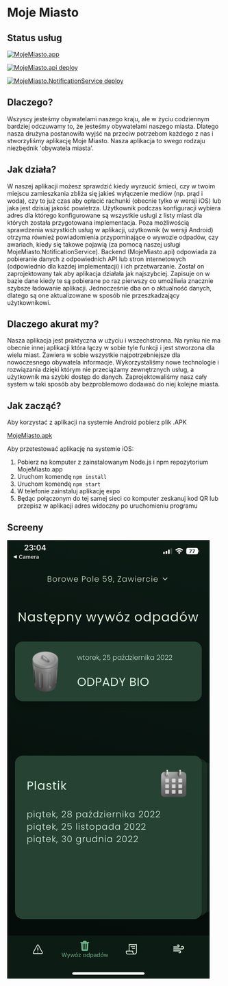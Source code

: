 # Moje Miasto
## Status usług
[![MojeMiasto.app](https://github.com/MojeMiasto/MojeMiasto.app/actions/workflows/node.js.yml/badge.svg)](https://github.com/MojeMiasto/MojeMiasto.app/actions/workflows/node.js.yml)

[![MojeMiasto.api deploy](https://github.com/MojeMiasto/MojeMiasto.api/actions/workflows/main_mojemiasto-api.yml/badge.svg)](https://github.com/MojeMiasto/MojeMiasto.api/actions/workflows/main_mojemiasto-api.yml)

[![MojeMiasto.NotificationService deploy](https://github.com/MojeMiasto/MojeMiasto.NotificationService/actions/workflows/main_moje-miasto-notification-service.yml/badge.svg)](https://github.com/MojeMiasto/MojeMiasto.NotificationService/actions/workflows/main_moje-miasto-notification-service.yml)

## Dlaczego?
Wszyscy jesteśmy obywatelami naszego kraju, ale w życiu codziennym bardziej odczuwamy to, że jesteśmy obywatelami naszego miasta. Dlatego nasza drużyna postanowiła wyjść na przeciw potrzebom każdego z nas i stworzyliśmy aplikację Moje Miasto. Nasza aplikacja to swego rodzaju niezbędnik 'obywatela miasta'.
## Jak działa?
W naszej aplikacji możesz sprawdzić kiedy wyrzucić śmieci, czy w twoim miejscu zamieszkania zbliża się jakieś wyłączenie mediów (np. prąd i woda), czy to już czas aby opłacić rachunki (obecnie tylko w wersji iOS) lub jaka jest dzisiaj jakość powietrza. Użytkownik podczas konfiguracji wybiera adres dla którego konfigurowane są wszystkie usługi z listy miast dla których została przygotowana implementacja. Poza możliwością sprawdzenia wszystkich usług w aplikacji, użytkownik (w wersji Android) otrzyma również powiadomienia przypominające o wywozie odpadów, czy awariach, kiedy się takowe pojawią (za pomocą naszej usługi MojeMiasto.NotificationService).
Backend (MojeMiasto.api) odpowiada za pobieranie danych z odpowiednich API lub stron internetowych (odpowiednio dla każdej implementacji) i ich przetwarzanie. Został on zaprojektowany tak aby aplikacja działała jak najszybciej. Zapisuje on w bazie dane kiedy te są pobierane po raz pierwszy co umożliwia znacznie szybsze ładowanie aplikacji. Jednocześnie dba on o aktualność danych, dlatego są one aktualizowane w sposób nie przeszkadzający użytkownikowi.
## Dlaczego akurat my?
Nasza aplikacja jest praktyczna w użyciu i wszechstronna. Na rynku nie ma obecnie innej aplikacji która łączy w sobie tyle funkcji i jest stworzona dla wielu miast. Zawiera w sobie wszystkie najpotrzebniejsze dla nowoczesnego obywatela informacje. Wykorzystaliśmy nowe technologie i rozwiązania dzięki którym nie przeciążamy zewnętrznych usług, a użytkownik ma szybki dostęp do danych. Zaprojektowaliśmy nasz cały system w taki sposób aby bezproblemowo dodawać do niej kolejne miasta.
## Jak zacząć?
Aby korzystać z aplikacji na systemie Android pobierz plik .APK

[MojeMiasto.apk](https://github.com/MojeMiasto/.github/blob/ceda25d0c383b52f07536849e6431fef43a4eaee/MojeMiasto.apk)

Aby przetestować aplikację na systemie iOS: 
1. Pobierz na komputer z zainstalowanym Node.js i npm repozytorium MojeMiasto.app 
2. Uruchom komendę `npm install`
3. Uruchom komendę `npm start`
4. W telefonie zainstaluj aplikację expo
5. Będąc połączonym do tej samej sieci co komputer zeskanuj kod QR lub przepisz w aplikacji adres widoczny po uruchomieniu programu
## Screeny
![a](https://github.com/MojeMiasto/.github/blob/fd02f11d6fa308ad733c743bb7b0f9b138c90e00/128FBE2F-0532-4293-8E30-F5227B39120A.png)
